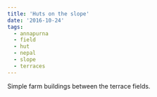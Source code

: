 ```yaml
---
title: 'Huts on the slope'
date: '2016-10-24'
tags:
  - annapurna
  - field
  - hut
  - nepal
  - slope
  - terraces
---
```


Simple farm buildings between the terrace fields.
